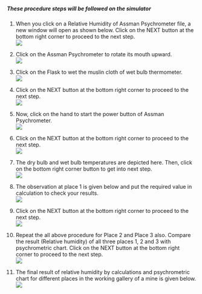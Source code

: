 ##### These procedure steps will be followed on the simulator

1. When you click on a Relative Humidity of Assman Psychrometer file, a new window will open as shown below. Click on the NEXT button at the bottom right corner to proceed to the next step.<br>
<img src="images/rh1.png"><br>

2. Click on the Assman Psychrometer to rotate its mouth upward. <br>
<img src="images/rh2.png"><br>

3. Click on the Flask to wet the muslin cloth of wet bulb thermometer. <br>
<img src="images/rh3.png"><br>

4. Click on the NEXT button at the bottom right corner to proceed to the next step.<br>
<img src="images/rh4.png"><br>

5. Now, click on the hand to start the power button of Assman Psychrometer.<br>
<img src="images/rh5.png"><br>

6. Click on the NEXT button at the bottom right corner to proceed to the next step.<br>
<img src="images/rh6.png"><br>

7. The dry bulb and wet bulb temperatures are depicted here. Then, click on the bottom right corner button to get into next step.<br>
<img src="images/rh7.png"><br>

8. The observation at place 1 is given below and put the required value in calculation to check your results. <br>
<img src="images/rh8.png"><br>

9. Click on the NEXT button at the bottom right corner to proceed to the next step.<br>
<img src="images/rh9.png"><br>

10. Repeat the all above procedure for Place 2 and Place 3 also. Compare the result (Relative humidity) of all three places 1, 2 and 3 with psychrometric chart. Click on the NEXT button at the bottom right corner to proceed to the next step.<br>
<img src="images/rh10.png"><br>
 
11.	The final result of relative humidity by calculations and psychrometric chart for different places in the working gallery of a mine is given below.<br>
<img src="images/rh11.png"><br>
